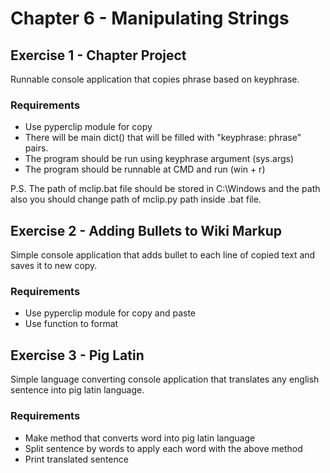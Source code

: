 # Chapter 6 - Manipulating Strings

## Exercise 1 - Chapter Project

Runnable console application that copies phrase based on keyphrase.

### Requirements
* Use pyperclip module for copy
* There will be main dict() that will be filled with "keyphrase: phrase" pairs.
* The program should be run using keyphrase argument (sys.args)
* The program should be runnable at CMD and run (win + r)

P.S. The path of mclip.bat file should be stored in C:\Windows and the path also you should change path of mclip.py path inside .bat file.

## Exercise 2 - Adding Bullets to Wiki Markup

Simple console application that adds bullet to each line of copied text and saves it to new copy.

### Requirements
* Use pyperclip module for copy and paste
* Use function to format

## Exercise 3 - Pig Latin

Simple language converting console application that translates any english sentence into pig latin language.

### Requirements
* Make method that converts word into pig latin language
* Split sentence by words to apply each word with the above method
* Print translated sentence